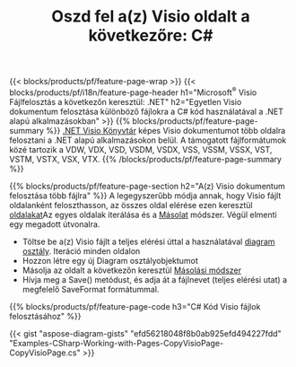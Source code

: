 ﻿---
title: "Oszd fel a(z) Visio oldalt a következőre: C#"
url: /hu/net/splitter/
description: C# forráskód, amely elmagyarázza, hogyan lehet a Microsoft Visio fájlokat több fájlra felosztani a Visual C#.NET alkalmazásokban
---
{{< blocks/products/pf/feature-page-wrap >}}
{{< blocks/products/pf/i18n/feature-page-header h1="Microsoft<sup>&reg;</sup> Visio Fájlfelosztás a következőn keresztül: .NET" h2="Egyetlen Visio dokumentum felosztása különböző fájlokra a C# kód használatával a .NET alapú alkalmazásokban" >}}
{{% blocks/products/pf/feature-page-summary %}}
[.NET Visio Könyvtár](/diagram/net/) képes Visio dokumentumot több oldalra felosztani a .NET alapú alkalmazásokon belül. A támogatott fájlformátumok közé tartozik a VDW, VDX, VSD, VSDM, VSDX, VSS, VSSM, VSSX, VST, VSTM, VSTX, VSX, VTX.
{{% /blocks/products/pf/feature-page-summary %}}

{{% blocks/products/pf/feature-page-section h2="A(z) Visio dokumentum felosztása több fájlra" %}}
A legegyszerűbb módja annak, hogy Visio fájlt oldalanként feloszthasson, az összes oldal elérése ezen keresztül [oldalakat](https://apireference.aspose.com/diagram/net/aspose.diagram/diagram/properties/pages)Az egyes oldalak iterálása és a [Másolat](https://apireference.aspose.com/diagram/net/aspose.diagram/page/methods/copy) módszer. Végül elmenti egy megadott útvonalra. 

+ Töltse be a(z) Visio fájlt a teljes elérési úttal a használatával [diagram osztály](https://apireference.aspose.com/diagram/net/aspose.diagram/diagram).
Iteráció minden oldalon
+ Hozzon létre egy új Diagram osztályobjektumot
+ Másolja az oldalt a következőn keresztül [Másolási módszer](https://apireference.aspose.com/diagram/net/aspose.diagram/page/methods/copy)
+ Hívja meg a Save() metódust, és adja át a fájlnevet (teljes elérési utat) a megfelelő SaveFormat formátummal.

{{% blocks/products/pf/feature-page-code h3="C# Kód Visio fájlok felosztásához" %}}

{{< gist "aspose-diagram-gists" "efd56218048f8b0ab925efd494227fdd" "Examples-CSharp-Working-with-Pages-CopyVisioPage-CopyVisioPage.cs" >}}
